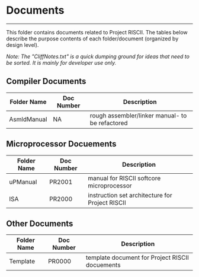 # Documents
---

This folder contains documents related to Project RISCII. The tables below describe the purpose contents of each folder/document (organized by design level).

*Note: The "CliffNotes.txt" is a quick dumping ground for ideas that need to be sorted. It is mainly for developer use only.*

## Compiler Documents

|Folder Name|Doc Number|Description                                        |
|-----------|----------|---------------------------------------------------|
|AsmldManual|NA        |rough assembler/linker manual- to be refactored    |

## Microprocessor Docuements

|Folder Name|Doc Number|Description                                        |
|-----------|----------|---------------------------------------------------|
|uPManual   |PR2001    |manual for RISCII softcore microprocessor          |
|ISA        |PR2000    |instruction set architecture for Project RISCII    |

## Other Documents

|Folder Name|Doc Number|Description                                        |
|-----------|----------|---------------------------------------------------|
|Template   |PR0000    |template document for Project RISCII docuements    |